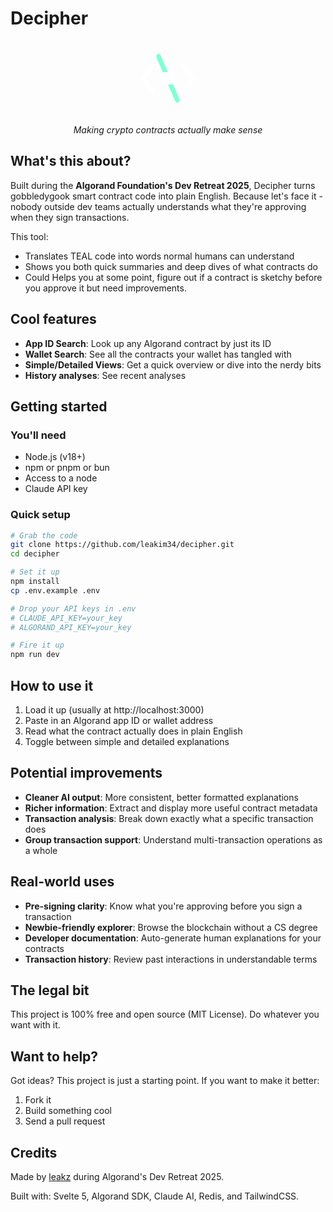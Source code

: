 # Decipher

<div align="center">
  <svg width="120" height="120" viewBox="0 0 48 48" fill="none" xmlns="http://www.w3.org/2000/svg">
    <path d="M14 16L8 24L14 32" stroke="white" stroke-width="3" stroke-linecap="round" stroke-linejoin="round" />
    <path d="M34 16L40 24L34 32" stroke="white" stroke-width="3" stroke-linecap="round" stroke-linejoin="round" />
    <path d="M18 10L30 38" stroke="#80FFD4" stroke-width="3" stroke-linecap="round" />
    <rect x="20" y="20" width="8" height="8" rx="1.5" fill="white" fill-opacity="0.95" />
  </svg>
  <p><em>Making crypto contracts actually make sense</em></p>
</div>

## What's this about?

Built during the **Algorand Foundation's Dev Retreat 2025**, Decipher turns gobbledygook smart contract code into plain English. Because let's face it - nobody outside dev teams actually understands what they're approving when they sign transactions.

This tool:
- Translates TEAL code into words normal humans can understand
- Shows you both quick summaries and deep dives of what contracts do
- Could Helps you at some point, figure out if a contract is sketchy before you approve it but need improvements.

## Cool features

- **App ID Search**: Look up any Algorand contract by just its ID
- **Wallet Search**: See all the contracts your wallet has tangled with
- **Simple/Detailed Views**: Get a quick overview or dive into the nerdy bits
- **History analyses**: See recent analyses

## Getting started

### You'll need

- Node.js (v18+)
- npm or pnpm or bun
- Access to a node
- Claude API key

### Quick setup

```bash
# Grab the code
git clone https://github.com/leakim34/decipher.git
cd decipher

# Set it up
npm install
cp .env.example .env

# Drop your API keys in .env
# CLAUDE_API_KEY=your_key
# ALGORAND_API_KEY=your_key

# Fire it up
npm run dev
```

## How to use it

1. Load it up (usually at http://localhost:3000)
2. Paste in an Algorand app ID or wallet address
3. Read what the contract actually does in plain English
4. Toggle between simple and detailed explanations

## Potential improvements

- **Cleaner AI output**: More consistent, better formatted explanations
- **Richer information**: Extract and display more useful contract metadata
- **Transaction analysis**: Break down exactly what a specific transaction does
- **Group transaction support**: Understand multi-transaction operations as a whole

## Real-world uses

- **Pre-signing clarity**: Know what you're approving before you sign a transaction
- **Newbie-friendly explorer**: Browse the blockchain without a CS degree
- **Developer documentation**: Auto-generate human explanations for your contracts
- **Transaction history**: Review past interactions in understandable terms

## The legal bit

This project is 100% free and open source (MIT License). Do whatever you want with it.

## Want to help?

Got ideas? This project is just a starting point. If you want to make it better:

1. Fork it
2. Build something cool
3. Send a pull request

## Credits

Made by [leakz](https://github.com/leakim34) during Algorand's Dev Retreat 2025.

Built with: Svelte 5, Algorand SDK, Claude AI, Redis, and TailwindCSS.
